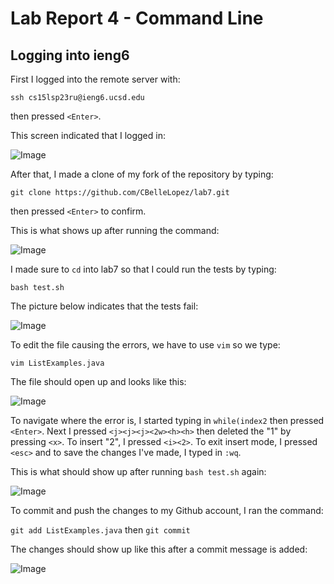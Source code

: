 # Lab Report 4 - Command Line
## Logging into ieng6
First I logged into the remote server with:

`ssh cs15lsp23ru@ieng6.ucsd.edu`

then pressed `<Enter>`.

This screen indicated that I logged in:
  
![Image](login_ieng6.png)
  
After that, I made a clone of my fork of the repository by typing:
  
`git clone https://github.com/CBelleLopez/lab7.git`
  
then pressed `<Enter>` to confirm.
  
This is what shows up after running the command:
  
![Image](git_clone.png)

I made sure to `cd` into lab7 so that I could run the tests by typing:
  
`bash test.sh`
  
The picture below indicates that the tests fail:
  
![Image](test_failure.png)
  
To edit the file causing the errors, we have to use `vim` so we type:
  
`vim ListExamples.java`
  
The file should open up and looks like this:
  
![Image](ListExamples_file.png)
  
To navigate where the error is, I started typing in `while(index2` then pressed `<Enter>`. Next I pressed
`<j><j><j><2w><h><h>` then deleted the "1" by pressing `<x>`. To insert "2", I pressed `<i><2>`. To exit 
insert mode, I pressed `<esc>` and to save the changes I've made, I typed in `:wq`.
  
This is what should show up after running `bash test.sh` again:
  
![Image](test_success.png)
  
To commit and push the changes to my Github account, I ran the command:
  
`git add ListExamples.java` then `git commit`
  
The changes should show up like this after a commit message is added:
  
![Image](git_commit.png)

